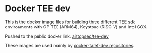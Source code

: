 # Docker TEE dev

This is the docker image files for building three different TEE sdk environments with OP-TEE (ARM64), Keystone (RISC-V) and Intel SGX.

Pushed to the public docker link.
[aistcpsec/tee-dev](https://hub.docker.com/repository/docker/aistcpsec/tee-dev)

These images are used mainly by [docker-taref-dev repositories](../../../../docker-taref-dev).
